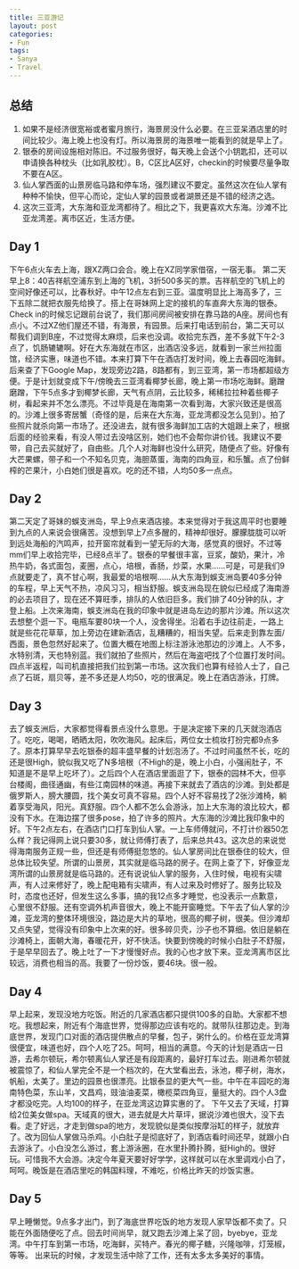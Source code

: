 ```yaml
---
title: 三亚游记
layout: post
categories:
- Fun
tags:
- Sanya
- Travel
---
```


<h2>总结</h2> 

1. 如果不是经济很宽裕或者蜜月旅行，海景房没什么必要。在三亚呆酒店里的时间比较少。海上晚上也没有灯。所以海景房的海景唯一能看到的就是早上了。 
2. 银泰的房间设施相对陈旧。不过服务很好，每天晚上会送个小钥匙扣，还可以申请换各种枕头（比如乳胶枕）。B，C区比A区好，checkin的时候要尽量争取不要在A区。 
3. 仙人掌西面的山景房临马路和停车场，强烈建议不要定。虽然这次在仙人掌有种种不愉快，但平心而论，定仙人掌的园景或者湖景还是不错的经济之选。 
4. 这次三亚湾，大东海和亚龙湾都待了。相比之下，我更喜欢大东海。沙滩不比亚龙湾差。离市区近，生活方便。

<h2>Day 1</h2>

下午6点火车去上海，跟XZ两口会合。晚上在XZ同学家借宿，一宿无事。 第二天早上8：40吉祥航空浦东到上海的飞机，3折500多买的票。吉祥航空的飞机上的空间好像还可以，比春秋好。中午12点左右到三亚。温度明显比上海高多了，三下五除二就把衣服先给换了。搭上在哥妹网上定的接机的车直奔大东海的银泰。Check in的时候忘记跟前台说了，我们那间房间被安排在靠马路的A座。房间也有点小。不过XZ他们屋还不错，有海景，有园景。后来打电话到前台，第二天可以帮我们调到B座，不过觉得太麻烦，后来也没调。收拾完东西，差不多就下午2-3点了，饥肠辘辘啊。好在大东海就在市区，出酒店没多远，就看到一家兰州拉面馆，经济实惠，味道也不错。本来打算下午在酒店打发时间，晚上去春园吃海鲜。后来查了下Google Map，发现旁边2路，8路都有，到三亚湾，第一市场都超级方便。于是计划就变成下午/傍晚去三亚湾看椰梦长廊，晚上第一市场吃海鲜。磨蹭磨蹭，下午5点多才到椰梦长廊，天气有点阴，云比较多，稀稀拉拉种着些椰子树，看起来并不怎么漂亮。不过毕竟是在海南第一次看到海，大家兴致还是很高的。沙滩上很多寄居蟹（奇怪的是，后来在大东海，亚龙湾都没怎么见到）。拍了些照片就杀向第一市场了。还没进去，就有很多海鲜加工店的大姐跟上来了，根据后面的经验来看，有没人带过去没啥区别，她们也不会帮你讲价钱。我建议不要带，自己去买就好了，自由些。几个人对海鲜也没什么研究，随便点了些。好像有大芒果螺，带子和一个不知名贝克，海胆蒸蛋，海南的四角豆，和乐蟹。点了份鲜榨的芒果汁，小白她们很是喜欢。吃的还不错，人均50多一点点。

<h2>Day 2</h2>

第二天定了哥妹的蜈支洲岛，早上9点来酒店接。本来觉得对于我这周平时也要睡到九点的人来说会很痛苦。没想到早上7点多醒的，精神却很好。朦朦胧胧可以听到远处海船的汽鸣声，拉开窗帘就看到一望无际的大海，感觉真的很好。不过等mm们早上收拾完毕，已经8点半了。银泰的早餐很丰富，豆浆，酸奶，果汁，冷热牛奶，各式面包，麦圈，点心，培根，香肠，炒菜，水果……可是，可是我们9点就要走了，真不甘心啊，我最爱的培根啊……从大东海到蜈支洲岛要40多分钟的车程，早上天气不热，凉风习习，相当舒服。蜈支洲岛现在貌似已经成了海南游的必去项目了，现在还不算旺季，排队的人依旧巨多。我们排了40分钟的队，才登上船。上次来海南，蜈支洲岛在我的印象中就是进岛左边的那片沙滩。所以这次去想整个逛一下。电瓶车要80块一个人，没舍得坐。沿着右手边往前走，一路上就是些花花草草，加上旁边在建新酒店，乱糟糟的，相当失望。后来走到靠左面/西面，景色忽然好起来了。位置大概在地图上标注游泳池那边的沙滩上。人不多，水特别清，天也特别蓝。我们就拍了些照片，然后在海盗吧找了个位置打发时间。四点半返程，叫司机直接把我们拉到第一市场。这次我们也算有经验人士了，自己点了石斑，扇贝等，差不多还是人均50，吃的很满足。晚上在酒店游泳，打牌。

<h2>Day 3</h2> 

去了蜈支洲后，大家都觉得看景点没什么意思。于是决定接下来的几天就泡酒店了。吃吃，喝喝，晒晒太阳，吹吹海风。起床后，两位女士梳妆打扮完都9点多了。原本打算早早去吃银泰的超丰盛早餐的计划泡汤了。不过时间虽然不长，吃的还是很High，貌似我又吃了N多培根（不High的是，晚上小白，小强闹肚子，不知道是不是早上吃坏了）。之后四个人在酒店里面逛了下，银泰的园林不大，但亭台楼阁，曲径通幽，有些江南园林的味道。再接下来就去了酒店的沙滩。到处都是俄罗斯人，膀大腰圆，找个美女可真不容易。四个人好不容易找了2张沙滩椅，躺着享受海风，阳光。真舒服。四个人都不怎么会游泳，加上大东海的浪比较大，都没有下水。在海边摆了很多pose，拍了许多的照片。大东海的沙滩比我印象中的好。下午2点左右，在酒店门口打车到仙人掌。一上车师傅就问，不打计价器50怎么样？我记得网上说只要30多，就让师傅打表了，后来总共43。这次总的来说觉得海南服务正规一些，但还是有师傅挺忽悠的。仙人掌房间比在银泰住的较大，但总体比较失望。所谓的山景房，其实就是临马路的房子。在网上查了下，好像亚龙湾所谓的山景房就是临马路的。还有说说仙人掌的服务，入住时候，电视有尖啸声，有人过来修好了，晚上配电箱有尖啸声，有人过来及时修好了。服务比较及时，态度也还好，但发生这么多事，搞的我12点多才睡觉，也没表示一点歉意，心里很不舒服。还有空调外机声音很大，晚上不能开窗睡觉。下午去了仙人掌的沙滩，亚龙湾的整体环境很没，路边是大片的草地，很高的椰子树，很美。但沙滩却又点失望，觉得没有印象中上次来的好。很多碎贝壳，沙子也不算细。依旧是躺在沙滩椅上，面朝大海，春暖花开，好不快活。快要到傍晚的时候小白肚子不舒服，于是早早回去了。晚上吐了一下才慢慢好点。我的心也才放下来。亚龙湾离市区比较远，消费也相当的高。我要了一份炒饭，要46块。很一般。

<h2>Day 4</h2>

早上起来，发现没地方吃饭。附近的几家酒店都只提供100多的自助。大家都不想吃。我想起来，附近有个海底世界，觉得那边应该有吃的。就带队往那边走。到海底世界，发现门口对面的酒店提供散点的早餐，包子，粥什么的。价格在亚龙湾算很便宜，味道也好，四个人吃了25。呵呵，相当的满意。今天的计划是酒店一日游，去希尔顿玩，希尔顿离仙人掌还是有段距离的，最好打车过去。刚进希尔顿就被震惊了，和仙人掌完全不是一个档次的，在大堂看出去，泳池，椰子树，海水，帆船，太美了。里边的园景也很漂亮。比银泰显的更大气一些。中午在丰园吃的海南特色菜，东山羊，文昌鸡，豉油油麦菜，橄榄菜四角豆，量挺大的。四个人3盘才都没吃完。人均100的样子，在亚龙湾这边算实惠的了。 下午又去了天域，打算给2位美女做spa。天域真的很大，进去就是大片草坪，据说沙滩也很大，没下去看。走了好远，才走到做spa的地方，发现貌似是类似按摩浴缸的样子，就放弃了。改为回仙人掌做马杀鸡。小白肚子是彻底好了，到酒店看时间还早，就跟小白去游泳了。小白没怎么游过，套上游泳圈，在水里扑腾扑腾，挺High的。很好玩。可惜我不大会游。决定今年夏天要好好学学，这样就可以在水里调戏小白了，呵呵。晚饭是在酒店里吃的韩国料理，不难吃，价格比昨天的炒饭实惠。

<h2>Day 5</h2>

早上睡懒觉。9点多才出门，到了海底世界吃饭的地方发现人家早饭都不卖了。只能在外面随便吃了点。回去时间尚早，就又跑去沙滩上呆了回，byebye，亚龙湾。中午打车到第一市场，吃海鲜，买特产。春光的椰子糖，兴隆咖啡，灯笼椒，等等。 出来玩的时候，才发现生活中除了工作，还有太多太多美好的事情。

